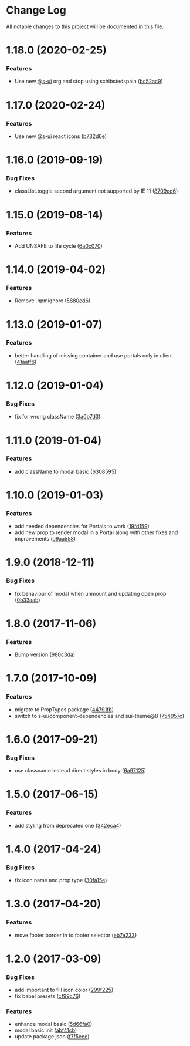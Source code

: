 # Change Log

All notable changes to this project will be documented in this file.

# 1.18.0 (2020-02-25)


### Features

* Use new [@s-ui](https://github.com/s-ui) org and stop using schibstedspain ([bc52ac9](https://github.com/SUI-Components/schibsted-spain-components/commit/bc52ac9969df3f0f7dac0721026146a3b11c1b41))



# 1.17.0 (2020-02-24)


### Features

* Use new [@s-ui](https://github.com/s-ui) react icons ([b732d6e](https://github.com/SUI-Components/schibsted-spain-components/commit/b732d6e06ee10ad5843690441b4f06edd633ba15))



# 1.16.0 (2019-09-19)


### Bug Fixes

* classList.toggle second argument not supported by IE 11 ([8709ed6](https://github.com/SUI-Components/schibsted-spain-components/commit/8709ed6fa859018b245ae0b943ece3143d526668))



# 1.15.0 (2019-08-14)


### Features

* Add UNSAFE to life cycle ([6a0c070](https://github.com/SUI-Components/schibsted-spain-components/commit/6a0c07044ffc4a717cb2ea6a0952122d3439aa4c))



# 1.14.0 (2019-04-02)


### Features

* Remove .npmignore ([5880cd6](https://github.com/SUI-Components/schibsted-spain-components/commit/5880cd679a7f87187665e3094830a7ce3850fcea))



# 1.13.0 (2019-01-07)


### Features

* better handling of missing container and use portals only in client ([41aaff6](https://github.com/SUI-Components/schibsted-spain-components/commit/41aaff6e132efc592750997e584e2350fb6b1eef))



# 1.12.0 (2019-01-04)


### Bug Fixes

* fix for wrong className ([3a0b7d3](https://github.com/SUI-Components/schibsted-spain-components/commit/3a0b7d3a9a1af555d1bd308f32c5577d9dd6894c))



# 1.11.0 (2019-01-04)


### Features

* add className to modal basic ([6308595](https://github.com/SUI-Components/schibsted-spain-components/commit/63085956751b080e1168cdb45ea30e5c903d02f4))



# 1.10.0 (2019-01-03)


### Features

* add needed dependencies for Portals to work ([19fd159](https://github.com/SUI-Components/schibsted-spain-components/commit/19fd159cfac9679de069004f2862775c81a69f90))
* add new prop to render modal in a Portal along with other fixes and improvements ([d9aa558](https://github.com/SUI-Components/schibsted-spain-components/commit/d9aa5580eee6893c2667ef695b47e1f4649f56d1))



# 1.9.0 (2018-12-11)


### Bug Fixes

* fix behaviour of modal when unmount and updating open prop ([0b33aab](https://github.com/SUI-Components/schibsted-spain-components/commit/0b33aab9f0b97be75a7cd40738981d2c6378c1e6))



# 1.8.0 (2017-11-06)


### Features

* Bump version ([980c3da](https://github.com/SUI-Components/schibsted-spain-components/commit/980c3da77f5b352bea0e1fbf5eaf8ccd5a207a34))



# 1.7.0 (2017-10-09)


### Features

* migrate to PropTypes package ([44791fb](https://github.com/SUI-Components/schibsted-spain-components/commit/44791fbb4aed28ac7a72fa84ef8c5de0210c1c24))
* switch to s-ui/component-dependencies and sui-theme@8 ([754957c](https://github.com/SUI-Components/schibsted-spain-components/commit/754957c95371146056f98bf4eb5faf414388e044))



# 1.6.0 (2017-09-21)


### Bug Fixes

* use classname instead direct styles in body ([6a97125](https://github.com/SUI-Components/schibsted-spain-components/commit/6a97125a51d284aa35e6ca22b27e66188b3f0976))



# 1.5.0 (2017-06-15)


### Features

* add styling from deprecated one ([342eca4](https://github.com/SUI-Components/schibsted-spain-components/commit/342eca4098e9d8a7e118ca8fa90a0c438c4318b1))



# 1.4.0 (2017-04-24)


### Bug Fixes

* fix icon name and prop type ([30fa15e](https://github.com/SUI-Components/schibsted-spain-components/commit/30fa15e79e333acc2edaeae954d560cb9607374d))



# 1.3.0 (2017-04-20)


### Features

* move footer border in to footer selector ([eb7e233](https://github.com/SUI-Components/schibsted-spain-components/commit/eb7e233367ebdd503132f5be5ab6c5405255b6b1))



# 1.2.0 (2017-03-09)


### Bug Fixes

* add important to fill icon color ([299f225](https://github.com/SUI-Components/schibsted-spain-components/commit/299f225af1bb6f15aacc268eb5674e9215aab38a))
* fix babel presets ([cf99c76](https://github.com/SUI-Components/schibsted-spain-components/commit/cf99c7606825ccad4ee87cdeeea08726f192099f))


### Features

* enhance modal basic ([5d66fa0](https://github.com/SUI-Components/schibsted-spain-components/commit/5d66fa0eda0816578bb599204378fb0490dcb4e6))
* modal basic init ([abf41cb](https://github.com/SUI-Components/schibsted-spain-components/commit/abf41cb3364f83b78f123a94b187d2ea75f4a079))
* update package.json ([f7f5eee](https://github.com/SUI-Components/schibsted-spain-components/commit/f7f5eeea304c5b236c5214f11dec3199ef3470e8))



